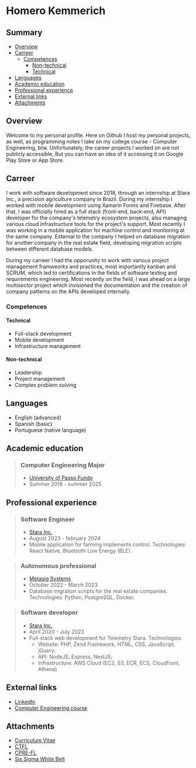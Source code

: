 # Homero Kemmerich

## Summary

- [Overview](#overview)
- [Carreer](#carreer)
  - [Competences](#competences)
    - [Non-technical](#non-technical)
    - [Technical](#technical)
- [Languages](#languages)
- [Academic education](#academic-education)
- [Professional experience](#professional-experience)
- [External links](#external-links)
- [Attachments](#attachments)

## Overview

Welcome to my personal profile. Here on Github I host my personal projects, as well, as programming notes I take on my college course - Computer Engineering, btw.
Unfortunately, the career projects I worked on are not publicly accessible, But you can have an idea of it accessing it on Google Play Store or App Store.

## Carreer

I work with software development since 2018, through an internship at Stara Inc., a precision agriculture company in Brazil. During my internship I worked with mobile development using Xamarin Forms and Firebase. After that, I was officially hired as a full stack (front-end, back-end, API) developer for the company's telemetry ecosystem projects, also managing various cloud infrastructure tools for the project's support. Most recently I was working in a mobile application for machine control and monitoring at the same company. External to the company I helped on database migration for another company in the real estate field, developing migration scripts between different database models.

During my carreer I had the opporunity to work with various project management framweorks and practices, most importantly kanban and SCRUM, which led to certifications in the fields of software testing and requirements engineering. Most recently on the field, I was ahead on a large multisector project which invisioned the documentation and the creation of company patterns on the APIs developed internally.

### Competences

#### Technical

- Full-stack development
- Mobile development
- Infrastructure management

#### Non-technical

- Leadership
- Project management
- Complex problem solving

## Languages

- English (advanced)
- Spanish (basic)
- Portuguese (native language)

## Academic education

> ### Computer Engineering Major
> - [University of Passo Fundo](https://upf.br/)
> - Summer 2018 - summer 2025

## Professional experience

> ### Software Engineer
> - [Stara Inc.](https://stara.com.br)
> - August 2023 - february 2024
> - Mobile application for farming implements control. Technologies: React Native, Bluetooth Low Energy (BLE).

> ### Autonomous professional
> - [Metasig Systems](https://metasig.com.br/)
> - October 2022 - March 2023
> - Database migration scripts for the real estate companies. Technologies: Python, PostgreSQL, Docker.

> ### Software developer
> - [Stara Inc.](https://stara.com.br)
> - April 2020 - July 2023
> - Full-stack web development for Telemetry Stara. Technologies:
>   - Website: PHP, Zend Framework, HTML, CSS, JavaScript, jQuery;
>   - API: NodeJS, Express, NestJS;
>   - Infrastructure: AWS Cloud (EC2, S3, ECR, ECS, Cloudfront, Athena)

## External links

- [LinkedIn](https://www.linkedin.com/in/homero-kemmerich/)
- [Computer Engineering course](https://github.com/HomeroKemmerich/encp)

## Attachments

- [Curriculum Vitae](./attachments/cv.pdf)
- [CTFL](./attachments/ctfl.pdf)
- [CPRE-FL](./attachments/cpre-fl.pdf)
- [Six Sigma White Belt](./attachments/six-sigma-white-belt.pdf)
